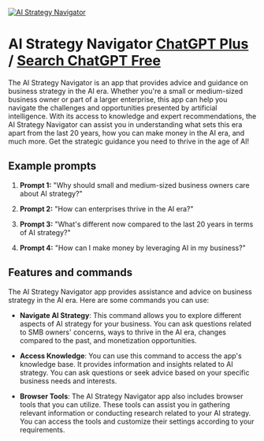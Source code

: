 
[![AI Strategy Navigator](https://files.oaiusercontent.com/file-smYi8Ppj6r1g2KDl3bbuSxCM?se=2123-10-18T00%3A45%3A36Z&sp=r&sv=2021-08-06&sr=b&rscc=max-age%3D31536000%2C%20immutable&rscd=attachment%3B%20filename%3Dce9dc064-bfe3-4e86-a4f5-13973e7ed912.png&sig=6zcfnb437aWM3ipo/EL33rohshlMX2%2BBxKmmcXfxg2M%3D)](https://chat.openai.com/g/g-UZQ6m8ojN-ai-strategy-navigator)

# AI Strategy Navigator [ChatGPT Plus](https://chat.openai.com/g/g-UZQ6m8ojN-ai-strategy-navigator) / [Search ChatGPT Free](https://gptcall.net/index.html#/?search=AI%20Strategy%20Navigator)

The AI Strategy Navigator is an app that provides advice and guidance on business strategy in the AI era. Whether you're a small or medium-sized business owner or part of a larger enterprise, this app can help you navigate the challenges and opportunities presented by artificial intelligence. With its access to knowledge and expert recommendations, the AI Strategy Navigator can assist you in understanding what sets this era apart from the last 20 years, how you can make money in the AI era, and much more. Get the strategic guidance you need to thrive in the age of AI!

## Example prompts

1. **Prompt 1:** "Why should small and medium-sized business owners care about AI strategy?"

2. **Prompt 2:** "How can enterprises thrive in the AI era?"

3. **Prompt 3:** "What's different now compared to the last 20 years in terms of AI strategy?"

4. **Prompt 4:** "How can I make money by leveraging AI in my business?"

## Features and commands

The AI Strategy Navigator app provides assistance and advice on business strategy in the AI era. Here are some commands you can use:

- **Navigate AI Strategy**: This command allows you to explore different aspects of AI strategy for your business. You can ask questions related to SMB owners' concerns, ways to thrive in the AI era, changes compared to the past, and monetization opportunities.

- **Access Knowledge**: You can use this command to access the app's knowledge base. It provides information and insights related to AI strategy. You can ask questions or seek advice based on your specific business needs and interests.

- **Browser Tools**: The AI Strategy Navigator app also includes browser tools that you can utilize. These tools can assist you in gathering relevant information or conducting research related to your AI strategy. You can access the tools and customize their settings according to your requirements.


